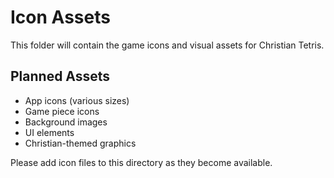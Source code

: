 # Icon Assets

This folder will contain the game icons and visual assets for Christian Tetris.

## Planned Assets

- App icons (various sizes)
- Game piece icons
- Background images
- UI elements
- Christian-themed graphics

Please add icon files to this directory as they become available.
